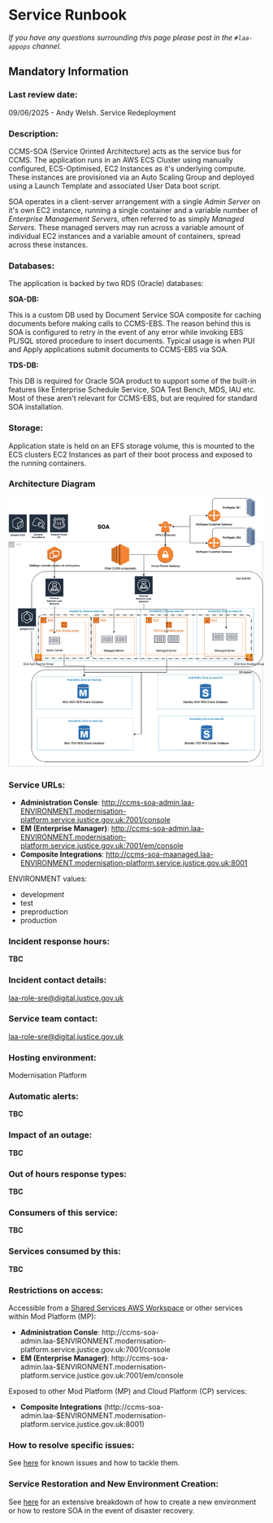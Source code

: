# Service Runbook

<!-- This is a template that should be populated by the development team when moving to the modernisation platform, but also reviewed and kept up to date.
To ensure that people looking at your runbook can get the information they need quickly, your runbook should be short but clear. Throughout, only use acronyms if you’re confident that someone who has just been woken up at 3am would understand them. -->

_If you have any questions surrounding this page please post in the `#laa-appops` channel._

## Mandatory Information

### **Last review date:**

09/06/2025 - Andy Welsh. Service Redeployment

### **Description:**

CCMS-SOA (Service Orinted Architecture) acts as the service bus for CCMS. The application runs in an AWS ECS Cluster using manually configured, ECS-Optimised, EC2 Instances as it's underlying compute. These instances are provisioned via an Auto Scaling Group and deployed using a Launch Template and associated User Data boot script.

SOA operates in a client-server arrangement with a single *Admin Server* on it's own EC2 instance, running a single container and a variable number of *Enterprise Management Servers*, often referred to as simply *Managed Servers*. These managed servers may run across a variable amount of individual EC2 instances and a variable amount of containers, spread across these instances.

### **Databases:**

The application is backed by two RDS (Oracle) databases:

**SOA-DB:**

This is a custom DB used by Document Service SOA composite for caching documents before making calls to CCMS-EBS. The reason behind this is SOA is configured to retry in the event of any error while invoking EBS PL/SQL stored procedure to insert documents. Typical usage is when PUI and Apply applications submit documents to CCMS-EBS via SOA.

**TDS-DB:**

This DB is required for Oracle SOA product to support some of the built-in features like Enterprise Schedule Service, SOA Test Bench, MDS, IAU etc. Most of these aren't relevant for CCMS-EBS, but are required for standard SOA installation.

### **Storage:**

Application state is held on an EFS storage volume, this is mounted to the ECS clusters EC2 Instances as part of their boot process and exposed to the running containers.

### Architecture Diagram

![SOA Architecture](docs/SOA-Infrastructure.png)

### **Service URLs:**

- **Administration Consle**: http://ccms-soa-admin.laa-ENVIRONMENT.modernisation-platform.service.justice.gov.uk:7001/console
- **EM (Enterprise Manager)**: http://ccms-soa-admin.laa-ENVIRONMENT.modernisation-platform.service.justice.gov.uk:7001/em/console
- **Composite Integrations**: http://ccms-soa-maanaged.laa-ENVIRONMENT.modernisation-platform.service.justice.gov.uk:8001

ENVIRONMENT values:
- development
- test
- preproduction
- production

### **Incident response hours:**

**TBC**

### **Incident contact details:**

laa-role-sre@digital.justice.gov.uk

### **Service team contact:**

laa-role-sre@digital.justice.gov.uk

### **Hosting environment:**

Modernisation Platform

### **Automatic alerts:**

**TBC**

### **Impact of an outage:**

**TBC**

### **Out of hours response types:**

**TBC**

### **Consumers of this service:**

**TBC**

### **Services consumed by this:**

**TBC**

### **Restrictions on access:**

Accessible from a [Shared Services AWS Workspace](https://dsdmoj.atlassian.net/wiki/spaces/aws/pages/4450288123/Self+Workspace+Creation+-+User+Guide) or other services within Mod Platform (MP):

- **Administration Consle**: http://ccms-soa-admin.laa-$ENVIRONMENT.modernisation-platform.service.justice.gov.uk:7001/console
- **EM (Enterprise Manager)**: http://ccms-soa-admin.laa-$ENVIRONMENT.modernisation-platform.service.justice.gov.uk:7001/em/console

Exposed to other Mod Platform (MP) and Cloud Platform (CP) services:
- **Composite Integrations** (http://ccms-soa-admin.laa-$ENVIRONMENT.modernisation-platform.service.justice.gov.uk:8001)

### **How to resolve specific issues:**

See [here](docs/KNOWN_ISSUES.md) for known issues and how to tackle them.

### **Service Restoration and New Environment Creation:**

See [here](docs/SERVICE_RESTORE.md) for an extensive breakdown of how to create a new environment or how to restore SOA in the event of disaster recovery.
